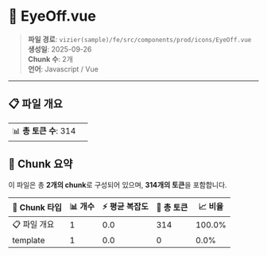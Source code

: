 # 📄 EyeOff.vue

> **파일 경로**: `vizier(sample)/fe/src/components/prod/icons/EyeOff.vue`  
> **생성일**: 2025-09-26  
> **Chunk 수**: 2개  
> **언어**: Javascript / Vue
---


## 📋 파일 개요

| | |
|--|--|
| 📊 **총 토큰 수**: 314 |  |






## 🧩 Chunk 요약

이 파일은 총 **2개의 chunk**로 구성되어 있으며, **314개의 토큰**을 포함합니다.

| 🧩 Chunk 타입 | 📊 개수 | ⚡ 평균 복잡도 | 📝 총 토큰 | 📈 비율 |
|---------------|--------|-------------|----------|--------|
| 📋 파일 개요 | 1 | 0.0 | 314 | 100.0% |
| template | 1 | 0.0 | 0 | 0.0% |

